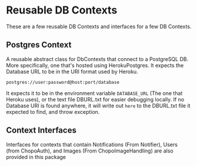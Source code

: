 # Reusable DB Contexts

These are a few reusable DB Contexts and interfaces for a few DB Contexts.

## Postgres Context

A reusable abstract class for DbContexts that connect to a PostgreSQL DB. More specifically, one that's hosted using HerokuPostgres. It expects the Database URL to be in the URI format used by Heroku.

```postgres://user:password@host:port/database```

It expects it to be in the environment variable `DATABASE_URL` (The one that Heroku uses), or the text file DBURL.txt for easier debugging locally. If no Database URI is found anywhere, it will write out `here` to the DBURL.txt file it expected to find, and throw exception.

## Context Interfaces

Interfaces for contexts that contain Notifications (From Notifier), Users (from ChopoAuth), and Images (From ChopoImageHandling) are also provided in this package
